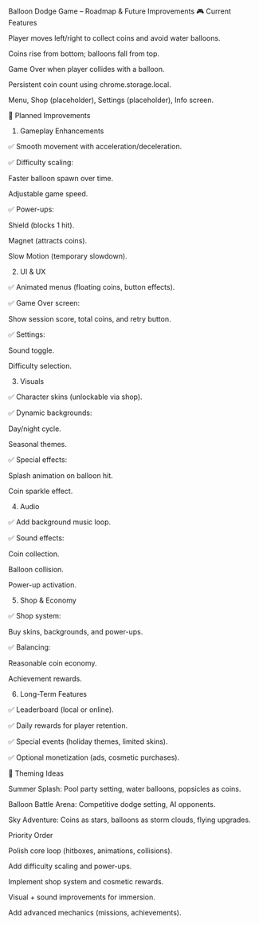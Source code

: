 Balloon Dodge Game – Roadmap & Future Improvements
🎮 Current Features

Player moves left/right to collect coins and avoid water balloons.

Coins rise from bottom; balloons fall from top.

Game Over when player collides with a balloon.

Persistent coin count using chrome.storage.local.

Menu, Shop (placeholder), Settings (placeholder), Info screen.

🚀 Planned Improvements
1. Gameplay Enhancements

✅ Smooth movement with acceleration/deceleration.

✅ Difficulty scaling:

Faster balloon spawn over time.

Adjustable game speed.

✅ Power-ups:

Shield (blocks 1 hit).

Magnet (attracts coins).

Slow Motion (temporary slowdown).

2. UI & UX

✅ Animated menus (floating coins, button effects).

✅ Game Over screen:

Show session score, total coins, and retry button.

✅ Settings:

Sound toggle.

Difficulty selection.

3. Visuals

✅ Character skins (unlockable via shop).

✅ Dynamic backgrounds:

Day/night cycle.

Seasonal themes.

✅ Special effects:

Splash animation on balloon hit.

Coin sparkle effect.

4. Audio

✅ Add background music loop.

✅ Sound effects:

Coin collection.

Balloon collision.

Power-up activation.

5. Shop & Economy

✅ Shop system:

Buy skins, backgrounds, and power-ups.

✅ Balancing:

Reasonable coin economy.

Achievement rewards.

6. Long-Term Features

✅ Leaderboard (local or online).

✅ Daily rewards for player retention.

✅ Special events (holiday themes, limited skins).

✅ Optional monetization (ads, cosmetic purchases).

🧠 Theming Ideas

Summer Splash: Pool party setting, water balloons, popsicles as coins.

Balloon Battle Arena: Competitive dodge setting, AI opponents.

Sky Adventure: Coins as stars, balloons as storm clouds, flying upgrades.

Priority Order

Polish core loop (hitboxes, animations, collisions).

Add difficulty scaling and power-ups.

Implement shop system and cosmetic rewards.

Visual + sound improvements for immersion.

Add advanced mechanics (missions, achievements).